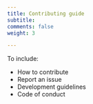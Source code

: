 ```yaml
---
title: Contributing guide
subtitle: 
comments: false
weight: 3

---
```


To include:

- How to contribute
- Report an issue
- Development guidelines
- Code of conduct

